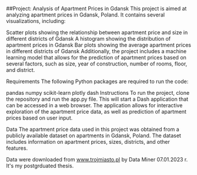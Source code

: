 ##Project: Analysis of Apartment Prices in Gdansk
This project is aimed at analyzing apartment prices in Gdansk, Poland. It contains several visualizations, including:

Scatter plots showing the relationship between apartment price and size in different districts of Gdansk
A histogram showing the distribution of apartment prices in Gdansk
Bar plots showing the average apartment prices in different districts of Gdansk
Additionally, the project includes a machine learning model that allows for the prediction of apartment prices based on several factors, such as size, year of construction, number of rooms, floor, and district.

Requirements
The following Python packages are required to run the code:

pandas
numpy
scikit-learn
plotly
dash
Instructions
To run the project, clone the repository and run the app.py file. This will start a Dash application that can be accessed in a web browser. The application allows for interactive exploration of the apartment price data, as well as prediction of apartment prices based on user input.

Data
The apartment price data used in this project was obtained from a publicly available dataset on apartments in Gdansk, Poland. The dataset includes information on apartment prices, sizes, districts, and other features.

Data were downloaded from www.trojmiasto.pl by Data Miner 07.01.2023 r.
It's my postgrduated thesis.

